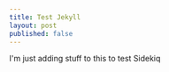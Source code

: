 ```yaml
---
title: Test Jekyll
layout: post
published: false
---
```

I'm just adding stuff to this to test Sidekiq